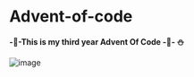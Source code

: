 # Advent-of-code
**-🎄-This is my third year Advent Of Code -🎄-  ⛄**

![image](https://user-images.githubusercontent.com/91165118/145260593-e7c364f9-adcf-45fa-bbaf-7c8a3de0dd75.png)
